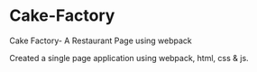 # Cake-Factory
Cake Factory- A Restaurant Page using webpack

Created a single page application using webpack, html, css & js.
